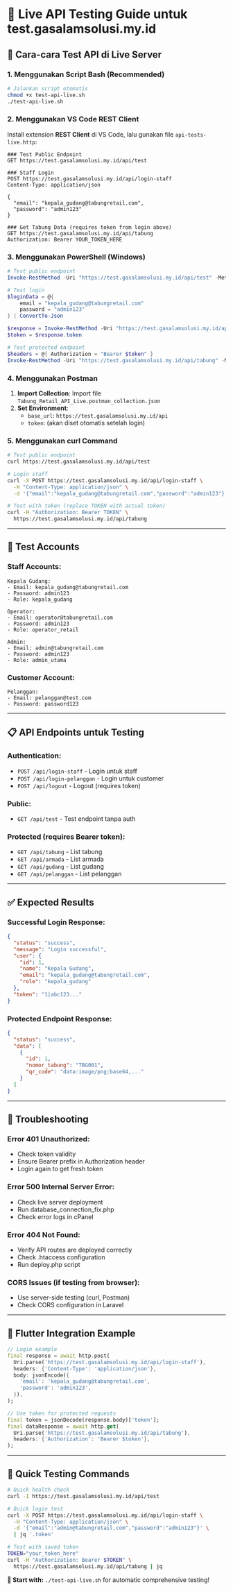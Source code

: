 # 🧪 Live API Testing Guide untuk test.gasalamsolusi.my.id

## 🚀 Cara-cara Test API di Live Server

### 1. **Menggunakan Script Bash (Recommended)**

```bash
# Jalankan script otomatis
chmod +x test-api-live.sh
./test-api-live.sh
```

### 2. **Menggunakan VS Code REST Client**

Install extension **REST Client** di VS Code, lalu gunakan file `api-tests-live.http`:

```http
### Test Public Endpoint
GET https://test.gasalamsolusi.my.id/api/test

### Staff Login
POST https://test.gasalamsolusi.my.id/api/login-staff
Content-Type: application/json

{
  "email": "kepala_gudang@tabungretail.com",
  "password": "admin123"
}

### Get Tabung Data (requires token from login above)
GET https://test.gasalamsolusi.my.id/api/tabung
Authorization: Bearer YOUR_TOKEN_HERE
```

### 3. **Menggunakan PowerShell (Windows)**

```powershell
# Test public endpoint
Invoke-RestMethod -Uri "https://test.gasalamsolusi.my.id/api/test" -Method GET

# Test login
$loginData = @{
    email = "kepala_gudang@tabungretail.com"
    password = "admin123"
} | ConvertTo-Json

$response = Invoke-RestMethod -Uri "https://test.gasalamsolusi.my.id/api/login-staff" -Method POST -Body $loginData -ContentType "application/json"
$token = $response.token

# Test protected endpoint
$headers = @{ Authorization = "Bearer $token" }
Invoke-RestMethod -Uri "https://test.gasalamsolusi.my.id/api/tabung" -Method GET -Headers $headers
```

### 4. **Menggunakan Postman**

1. **Import Collection**: Import file `Tabung_Retail_API_Live.postman_collection.json`
2. **Set Environment**: 
   - `base_url`: `https://test.gasalamsolusi.my.id/api`
   - `token`: (akan diset otomatis setelah login)

### 5. **Menggunakan curl Command**

```bash
# Test public endpoint
curl https://test.gasalamsolusi.my.id/api/test

# Login staff
curl -X POST https://test.gasalamsolusi.my.id/api/login-staff \
  -H "Content-Type: application/json" \
  -d '{"email":"kepala_gudang@tabungretail.com","password":"admin123"}'

# Test with token (replace TOKEN with actual token)
curl -H "Authorization: Bearer TOKEN" \
  https://test.gasalamsolusi.my.id/api/tabung
```

---

## 🔑 Test Accounts

### Staff Accounts:
```
Kepala Gudang:
- Email: kepala_gudang@tabungretail.com
- Password: admin123
- Role: kepala_gudang

Operator:
- Email: operator@tabungretail.com  
- Password: admin123
- Role: operator_retail

Admin:
- Email: admin@tabungretail.com
- Password: admin123
- Role: admin_utama
```

### Customer Account:
```
Pelanggan:
- Email: pelanggan@test.com
- Password: password123
```

---

## 📋 API Endpoints untuk Testing

### Authentication:
- `POST /api/login-staff` - Login untuk staff
- `POST /api/login-pelanggan` - Login untuk customer
- `POST /api/logout` - Logout (requires token)

### Public:
- `GET /api/test` - Test endpoint tanpa auth

### Protected (requires Bearer token):
- `GET /api/tabung` - List tabung
- `GET /api/armada` - List armada
- `GET /api/gudang` - List gudang
- `GET /api/pelanggan` - List pelanggan

---

## ✅ Expected Results

### Successful Login Response:
```json
{
  "status": "success",
  "message": "Login successful",
  "user": {
    "id": 1,
    "name": "Kepala Gudang",
    "email": "kepala_gudang@tabungretail.com",
    "role": "kepala_gudang"
  },
  "token": "1|abc123..."
}
```

### Protected Endpoint Response:
```json
{
  "status": "success",
  "data": [
    {
      "id": 1,
      "nomor_tabung": "TBG001",
      "qr_code": "data:image/png;base64,..."
    }
  ]
}
```

---

## 🚨 Troubleshooting

### Error 401 Unauthorized:
- Check token validity
- Ensure Bearer prefix in Authorization header
- Login again to get fresh token

### Error 500 Internal Server Error:
- Check live server deployment
- Run database_connection_fix.php
- Check error logs in cPanel

### Error 404 Not Found:
- Verify API routes are deployed correctly
- Check .htaccess configuration
- Run deploy.php script

### CORS Issues (if testing from browser):
- Use server-side testing (curl, Postman)
- Check CORS configuration in Laravel

---

## 📱 Flutter Integration Example

```dart
// Login example
final response = await http.post(
  Uri.parse('https://test.gasalamsolusi.my.id/api/login-staff'),
  headers: {'Content-Type': 'application/json'},
  body: jsonEncode({
    'email': 'kepala_gudang@tabungretail.com',
    'password': 'admin123',
  }),
);

// Use token for protected requests
final token = jsonDecode(response.body)['token'];
final dataResponse = await http.get(
  Uri.parse('https://test.gasalamsolusi.my.id/api/tabung'),
  headers: {'Authorization': 'Bearer $token'},
);
```

---

## 🔧 Quick Testing Commands

```bash
# Quick health check
curl -I https://test.gasalamsolusi.my.id/api/test

# Quick login test
curl -X POST https://test.gasalamsolusi.my.id/api/login-staff \
  -H "Content-Type: application/json" \
  -d '{"email":"admin@tabungretail.com","password":"admin123"}' \
  | jq '.token'

# Test with saved token
TOKEN="your_token_here"
curl -H "Authorization: Bearer $TOKEN" \
  https://test.gasalamsolusi.my.id/api/tabung | jq
```

**🎯 Start with:** `./test-api-live.sh` for automatic comprehensive testing!
